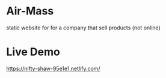 # Air-Mass
  static website for for a company that sell products (not online)
  
# Live Demo 

  https://nifty-shaw-95e1e1.netlify.com/
 
